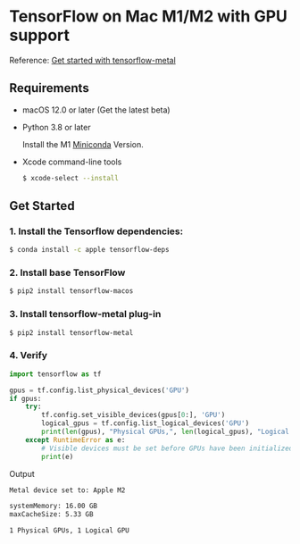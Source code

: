 # TensorFlow on Mac M1/M2 with GPU support

Reference: [Get started with tensorflow-metal](https://developer.apple.com/metal/tensorflow-plugin/)

## Requirements

- macOS 12.0 or later (Get the latest beta)
- Python 3.8 or later

    Install the M1 [Miniconda](https://docs.conda.io/en/latest/miniconda.html#macos-installers) Version.

- Xcode command-line tools

    ```bash
    $ xcode-select --install
    ```

## Get Started

### 1. Install the Tensorflow dependencies:

```bash
$ conda install -c apple tensorflow-deps
```

### 2. Install base TensorFlow

```bash
$ pip2 install tensorflow-macos
```

### 3. Install tensorflow-metal plug-in

```bash
$ pip2 install tensorflow-metal
```

### 4. Verify

```python
import tensorflow as tf

gpus = tf.config.list_physical_devices('GPU')
if gpus:
    try:
        tf.config.set_visible_devices(gpus[0:], 'GPU')
        logical_gpus = tf.config.list_logical_devices('GPU')
        print(len(gpus), "Physical GPUs,", len(logical_gpus), "Logical GPU")
    except RuntimeError as e:
        # Visible devices must be set before GPUs have been initialized
        print(e)
```

Output

```bash
Metal device set to: Apple M2

systemMemory: 16.00 GB
maxCacheSize: 5.33 GB

1 Physical GPUs, 1 Logical GPU
```
